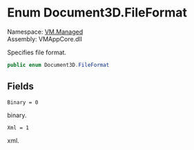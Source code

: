 # Enum Document3D.FileFormat

Namespace: [VM.Managed](VM.Managed.md)  
Assembly: VMAppCore.dll  

Specifies file format.

```csharp
public enum Document3D.FileFormat
```

## Fields

`Binary = 0` 

binary.



`Xml = 1` 

xml.




